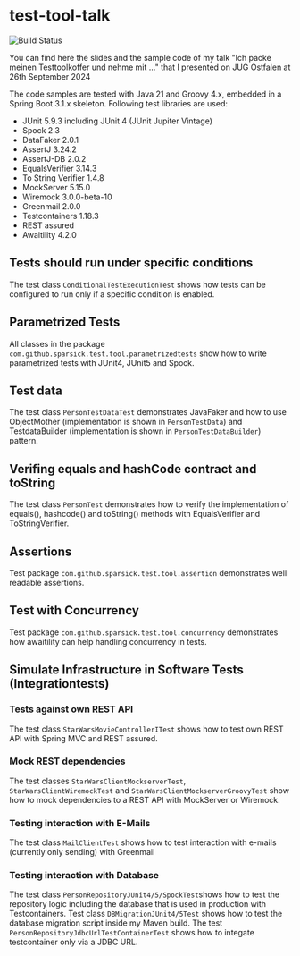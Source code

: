 # test-tool-talk

![Build Status](https://github.com/sparsick/test-tool-talk/workflows/MavenBuild/badge.svg)

You can find here the slides and the sample code of my talk "Ich packe meinen Testtoolkoffer und nehme mit ..." that I presented on JUG Ostfalen at 26th September 2024

The code samples are tested with Java 21 and Groovy 4.x, embedded in a Spring Boot 3.1.x skeleton.
Following test libraries are used:
- JUnit 5.9.3 including JUnit 4 (JUnit Jupiter Vintage)
- Spock 2.3
- DataFaker 2.0.1
- AssertJ 3.24.2
- AssertJ-DB 2.0.2
- EqualsVerifier 3.14.3
- To String Verifier 1.4.8
- MockServer 5.15.0
- Wiremock 3.0.0-beta-10
- Greenmail 2.0.0
- Testcontainers 1.18.3
- REST assured 
- Awaitility 4.2.0

## Tests should run under specific conditions
The test class `ConditionalTestExecutionTest` shows how tests can be configured to run only if a specific condition is enabled.

## Parametrized Tests
All classes in the package `com.github.sparsick.test.tool.parametrizedtests` show how to write parametrized tests with JUnit4, JUnit5 and Spock.

## Test data
The test class `PersonTestDataTest` demonstrates JavaFaker and how to use ObjectMother (implementation is shown in `PersonTestData`) and TestdataBuilder (implementation is shown in `PersonTestDataBuilder`) pattern.

## Verifing equals and hashCode contract and toString
The test class `PersonTest` demonstrates how to verify the implementation of equals(), hashcode() and toString() methods with EqualsVerifier and ToStringVerifier.

## Assertions
Test package `com.github.sparsick.test.tool.assertion` demonstrates well readable assertions.

## Test with Concurrency
Test package `com.github.sparsick.test.tool.concurrency` demonstrates how awaitility can help handling concurrency in tests.

## Simulate Infrastructure in Software Tests (Integrationtests)

### Tests against own REST API
The test class `StarWarsMovieControllerITest` shows how to test own REST API with Spring MVC and REST assured.

### Mock REST dependencies
The test classes `StarWarsClientMockserverTest`, `StarWarsClientWiremockTest` and `StarWarsClientMockserverGroovyTest` show how to mock dependencies to a REST API with MockServer or Wiremock.

### Testing interaction with E-Mails
The test class `MailClientTest` shows how to test interaction with e-mails (currently only sending) with Greenmail

### Testing interaction with Database
The test class `PersonRepositoryJUnit4/5/SpockTest`shows how to test the repository logic including the database that is used in production with Testcontainers.
Test class `DBMigrationJUnit4/5Test` shows how to test the database migration script inside my Maven build.
The test `PersonRepositoryJdbcUrlTestContainerTest` shows how to integate testcontainer only via a JDBC URL.
